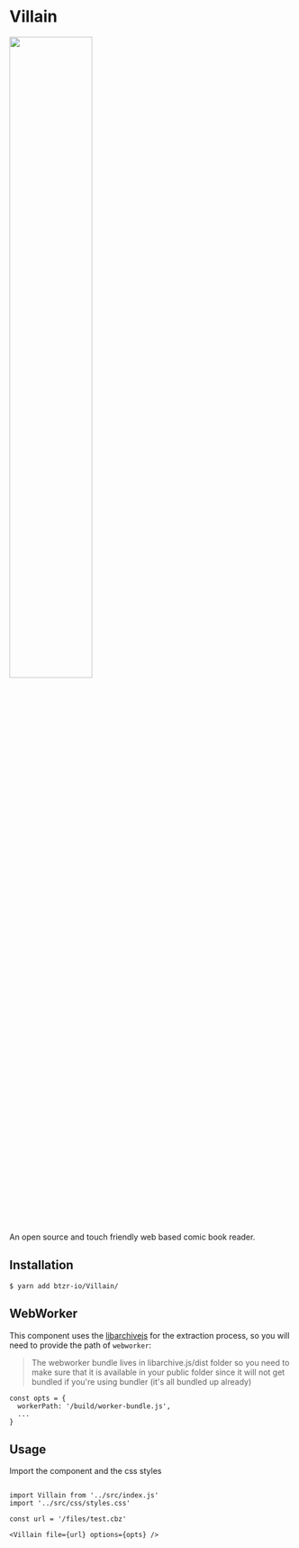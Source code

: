 # Villain

<img width="54%" src="https://user-images.githubusercontent.com/14793624/57827036-002e1b00-7763-11e9-8b59-1a6c8abcdbe1.png" />


An open source and touch friendly web based comic book reader.



## Installation

```SHELL
$ yarn add btzr-io/Villain/
```

## WebWorker

This component uses the [libarchivejs](https://github.com/nika-begiashvili/libarchivejs) for the extraction process,
so you will need to provide the path of `webworker`:

> The webworker bundle lives in libarchive.js/dist folder so you need to make sure that it is available in your public folder since it will not get bundled if you're using bundler (it's all bundled up already)


```JSX
const opts = {
  workerPath: '/build/worker-bundle.js',
  ...
}
```
## Usage

Import the component and the css styles

```JSX

import Villain from '../src/index.js'
import '../src/css/styles.css'

const url = '/files/test.cbz'

<Villain file={url} options={opts} />
```

```
